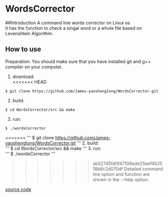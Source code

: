 # WordsCorrector
##Introduction
A command line words corrector on Linux os<br>
It has the function to check a singal word or a whole file based on Levenshtein Algorithm.
 
## How to use
Preparation: You should make sure that you have installed git and g++ compiler on your computer.
1. download:  
<<<<<<< HEAD
```
$ git clone https://github.com/James-yaoshenglong/WordsCorrector.git
```
2. build:  
```
$ cd WordsCorrector/src && make
```
3. run:   
```
$ ./wordsCorrector
```
=======
'''
$ git clone https://github.com/James-yaoshenglong/WordsCorrector.git
'''
2. build:  
'''
$ cd WordsCorrector/src && make
'''
3. run:   
'''
$ ./wordsCorrector
'''
>>>>>>> ab52745fd0f47108ede25eef452518b8c2d070df
Detailed command line option and function are shown in the --help option.

[source code](./src)
